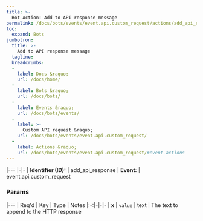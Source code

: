 ```yaml
---
title: >-
  Bot Action: Add to API response message
permalink: /docs/bots/events/event.api.custom_request/actions/add_api_response/
toc:
  expand: Bots
jumbotron:
  title: >-
    Add to API response message
  tagline: 
  breadcrumbs:
  -
    label: Docs &raquo;
    url: /docs/home/
  -
    label: Bots &raquo;
    url: /docs/bots/
  -
    label: Events &raquo;
    url: /docs/bots/events/
  -
    label: >-
      Custom API request &raquo;
    url: /docs/bots/events/event.api.custom_request/
  -
    label: Actions &raquo;
    url: /docs/bots/events/event.api.custom_request/#event-actions
---
```


|---
|-|-
| **Identifier (ID):** | add_api_response
| **Event:** | event.api.custom_request

### Params

|---
| Req'd | Key | Type | Notes
|:-:|-|-|-
| **x** | `value` | text | The text to append to the HTTP response
